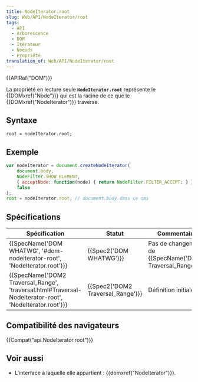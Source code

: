 ```yaml
---
title: NodeIterator.root
slug: Web/API/NodeIterator/root
tags:
  - API
  - Arborescence
  - DOM
  - Itérateur
  - Noeuds
  - Propriété
translation_of: Web/API/NodeIterator/root
---
```

{{APIRef("DOM")}}

La propriété en lecture seule **`NodeIterator.root`** représente le {{DOMxref("Node")}} qui est la racine de ce que le {{DOMxref("NodeIterator")}} traverse.

## Syntaxe

    root = nodeIterator.root;

## Exemple

```js
var nodeIterator = document.createNodeIterator(
    document.body,
    NodeFilter.SHOW_ELEMENT,
    { acceptNode: function(node) { return NodeFilter.FILTER_ACCEPT; } },
    false
);
root = nodeIterator.root; // document.body dans ce cas
```

## Spécifications

| Spécification                                                                                                                            | Statut                                       | Commentaire                                                            |
| ---------------------------------------------------------------------------------------------------------------------------------------- | -------------------------------------------- | ---------------------------------------------------------------------- |
| {{SpecName('DOM WHATWG', '#dom-nodeiterator-root', 'NodeIterator.root')}}                                         | {{Spec2('DOM WHATWG')}}             | Pas de changement de {{SpecName('DOM2 Traversal_Range')}}. |
| {{SpecName('DOM2 Traversal_Range', 'traversal.html#Traversal-NodeIterator-root', 'NodeIterator.root')}} | {{Spec2('DOM2 Traversal_Range')}} | Définition initiale.                                                   |

## Compatibilité des navigateurs

{{Compat("api.NodeIterator.root")}}

## Voir aussi

- L'interface à laquelle elle appartient : {{domxref("NodeIterator")}}.
